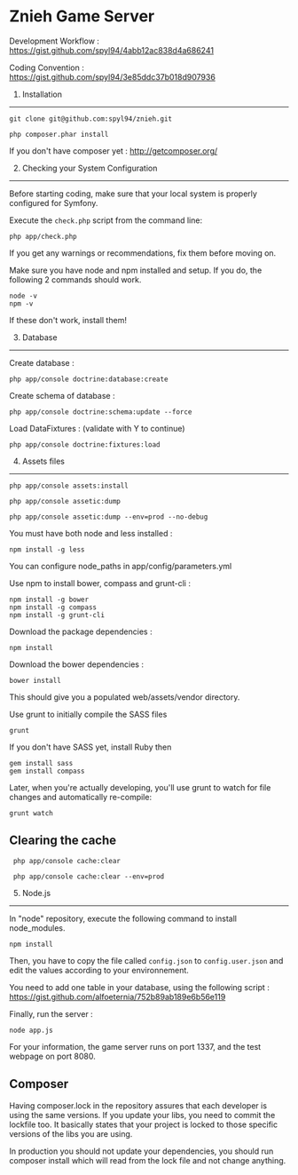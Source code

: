 Znieh Game Server
========================

Development Workflow : https://gist.github.com/spyl94/4abb12ac838d4a686241

Coding Convention : https://gist.github.com/spyl94/3e85ddc37b018d907936


1) Installation
----------------------------------

    git clone git@github.com:spyl94/znieh.git

    php composer.phar install

If you don't have composer yet : http://getcomposer.org/


2) Checking your System Configuration
-------------------------------------

Before starting coding, make sure that your local system is properly
configured for Symfony.

Execute the `check.php` script from the command line:

    php app/check.php

If you get any warnings or recommendations, fix them before moving on.

Make sure you have node and npm installed and setup. If you do, the following 2 commands should work.

    node -v
    npm -v

If these don't work, install them!

3) Database
-------------------------------------

Create database :

    php app/console doctrine:database:create

Create schema of database :

    php app/console doctrine:schema:update --force

Load DataFixtures : (validate with Y to continue)

    php app/console doctrine:fixtures:load


4) Assets files
-------------------------------------

    php app/console assets:install
    
    php app/console assetic:dump

    php app/console assetic:dump --env=prod --no-debug

You must have both node and less installed :

    npm install -g less

You can configure node_paths in app/config/parameters.yml

Use npm to install bower, compass and grunt-cli :

    npm install -g bower
    npm install -g compass
    npm install -g grunt-cli

Download the package dependencies :

    npm install

Download the bower dependencies :

    bower install

This should give you a populated web/assets/vendor directory.

Use grunt to initially compile the SASS files

    grunt

If you don't have SASS yet, install Ruby then

    gem install sass
    gem install compass

Later, when you're actually developing, you'll use grunt to watch for file changes and automatically re-compile:

    grunt watch

 Clearing the cache
-------------------------------------

     php app/console cache:clear

     php app/console cache:clear --env=prod

5) Node.js
-------------------------------------

In "node" repository, execute the following command to install node_modules.

    npm install

Then, you have to copy the file called `config.json` to `config.user.json` and edit the values according to your environnement.

You need to add one table in your database, using the following script : https://gist.github.com/alfoeternia/752b89ab189e6b56e119

Finally, run the server :

    node app.js

For your information, the game server runs on port 1337, and the test webpage on port 8080.

 Composer
-------------------------------------

Having composer.lock in the repository assures that each developer is using the same versions.
If you update your libs, you need to commit the lockfile too. It basically states that your project is locked to those specific versions of the libs you are using.

In production you should not update your dependencies, you should run composer install which will read from the lock file and not change anything.
